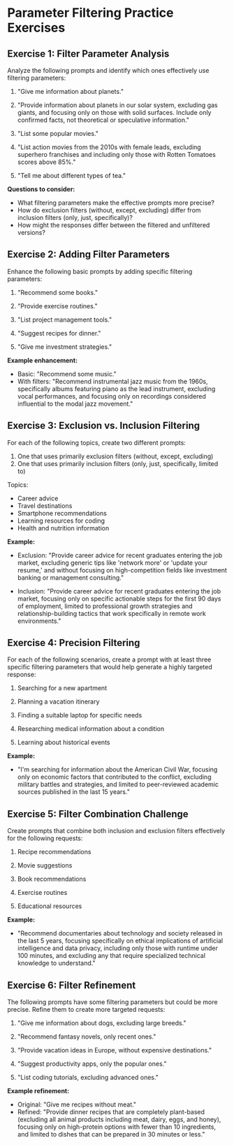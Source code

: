 # Parameter Filtering Practice Exercises

## Exercise 1: Filter Parameter Analysis

Analyze the following prompts and identify which ones effectively use filtering parameters:

1. "Give me information about planets."

2. "Provide information about planets in our solar system, excluding gas giants, and focusing only on those with solid surfaces. Include only confirmed facts, not theoretical or speculative information."

3. "List some popular movies."

4. "List action movies from the 2010s with female leads, excluding superhero franchises and including only those with Rotten Tomatoes scores above 85%."

5. "Tell me about different types of tea."

**Questions to consider:**
- What filtering parameters make the effective prompts more precise?
- How do exclusion filters (without, except, excluding) differ from inclusion filters (only, just, specifically)?
- How might the responses differ between the filtered and unfiltered versions?

## Exercise 2: Adding Filter Parameters

Enhance the following basic prompts by adding specific filtering parameters:

1. "Recommend some books."

2. "Provide exercise routines."

3. "List project management tools."

4. "Suggest recipes for dinner."

5. "Give me investment strategies."

**Example enhancement:**
- Basic: "Recommend some music."
- With filters: "Recommend instrumental jazz music from the 1960s, specifically albums featuring piano as the lead instrument, excluding vocal performances, and focusing only on recordings considered influential to the modal jazz movement."

## Exercise 3: Exclusion vs. Inclusion Filtering

For each of the following topics, create two different prompts:
1. One that uses primarily exclusion filters (without, except, excluding)
2. One that uses primarily inclusion filters (only, just, specifically, limited to)

Topics:
- Career advice
- Travel destinations
- Smartphone recommendations
- Learning resources for coding
- Health and nutrition information

**Example:**
- Exclusion: "Provide career advice for recent graduates entering the job market, excluding generic tips like 'network more' or 'update your resume,' and without focusing on high-competition fields like investment banking or management consulting."

- Inclusion: "Provide career advice for recent graduates entering the job market, focusing only on specific actionable steps for the first 90 days of employment, limited to professional growth strategies and relationship-building tactics that work specifically in remote work environments."

## Exercise 4: Precision Filtering

For each of the following scenarios, create a prompt with at least three specific filtering parameters that would help generate a highly targeted response:

1. Searching for a new apartment

2. Planning a vacation itinerary

3. Finding a suitable laptop for specific needs

4. Researching medical information about a condition

5. Learning about historical events

**Example:**
- "I'm searching for information about the American Civil War, focusing only on economic factors that contributed to the conflict, excluding military battles and strategies, and limited to peer-reviewed academic sources published in the last 15 years."

## Exercise 5: Filter Combination Challenge

Create prompts that combine both inclusion and exclusion filters effectively for the following requests:

1. Recipe recommendations

2. Movie suggestions

3. Book recommendations

4. Exercise routines

5. Educational resources

**Example:**
- "Recommend documentaries about technology and society released in the last 5 years, focusing specifically on ethical implications of artificial intelligence and data privacy, including only those with runtime under 100 minutes, and excluding any that require specialized technical knowledge to understand."

## Exercise 6: Filter Refinement

The following prompts have some filtering parameters but could be more precise. Refine them to create more targeted requests:

1. "Give me information about dogs, excluding large breeds."

2. "Recommend fantasy novels, only recent ones."

3. "Provide vacation ideas in Europe, without expensive destinations."

4. "Suggest productivity apps, only the popular ones."

5. "List coding tutorials, excluding advanced ones."

**Example refinement:**
- Original: "Give me recipes without meat."
- Refined: "Provide dinner recipes that are completely plant-based (excluding all animal products including meat, dairy, eggs, and honey), focusing only on high-protein options with fewer than 10 ingredients, and limited to dishes that can be prepared in 30 minutes or less."

